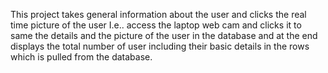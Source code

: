 This project takes general information about the user and clicks the real time picture of the user I.e.. access the laptop web cam and clicks it to same the details and the picture of the user in the database and at the end displays the total number of user including their basic details in the rows which is pulled from the database.
